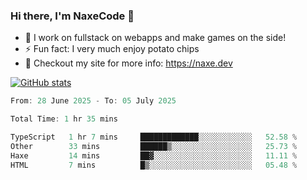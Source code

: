 ### Hi there, I'm NaxeCode 👋
- 🔭 I work on fullstack on webapps and make games on the side!
- ⚡ Fun fact: I very much enjoy potato chips
- 🔋 Checkout my site for more info: https://naxe.dev

[![GitHub stats](https://github-readme-stats.vercel.app/api?username=naxecode&theme=onedark)](https://naxe.dev)

<!--START_SECTION:waka-->

```csharp
From: 28 June 2025 - To: 05 July 2025

Total Time: 1 hr 35 mins

TypeScript   1 hr 7 mins     █████████████░░░░░░░░░░░░   52.58 %
Other        33 mins         ██████▒░░░░░░░░░░░░░░░░░░   25.73 %
Haxe         14 mins         ██▓░░░░░░░░░░░░░░░░░░░░░░   11.11 %
HTML         7 mins          █▒░░░░░░░░░░░░░░░░░░░░░░░   05.48 %
```

<!--END_SECTION:waka-->



<!--
**NaxeCode/NaxeCode** is a ✨ _special_ ✨ repository because its `README.md` (this file) appears on your GitHub profile.

Here are some ideas to get you started:

- 🔭 I’m currently working on Web apps for indie games!
- 🌱 I’m currently mastering C#
- 👯 I’m looking to collaborate on ...
- 🤔 I’m looking for help with ...
- 💬 Ask me about ...
- 📫 How to reach me: ...
- 😄 Pronouns: ...
- ⚡ Fun fact: I love chips
-->

